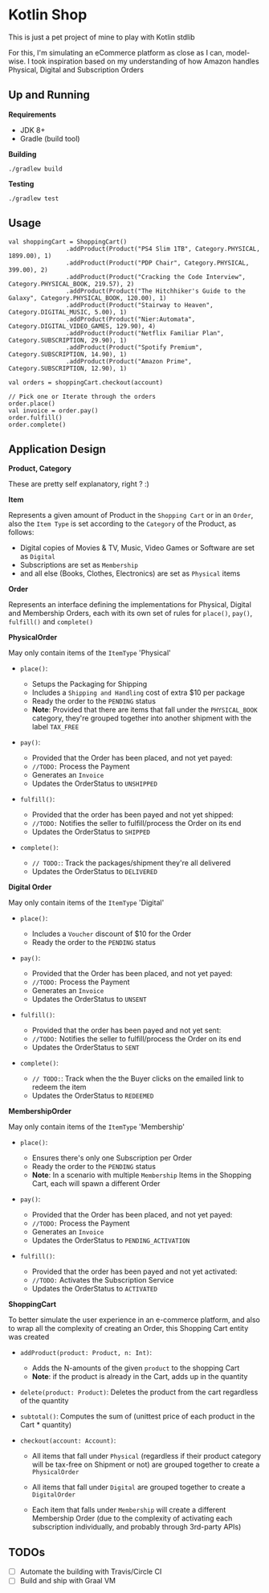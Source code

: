 # Kotlin Shop

This is just a pet project of mine to play with Kotlin stdlib

For this, I'm simulating an eCommerce platform as close as I can, model-wise. 
I took inspiration based on my understanding of how Amazon handles Physical, Digital
and Subscription Orders

## Up and Running

**Requirements**
- JDK 8+
- Gradle (build tool)

**Building**
```
./gradlew build
```

**Testing**
```
./gradlew test
```

## Usage
```
val shoppingCart = ShoppingCart()
                .addProduct(Product("PS4 Slim 1TB", Category.PHYSICAL, 1899.00), 1)
                .addProduct(Product("PDP Chair", Category.PHYSICAL, 399.00), 2)
                .addProduct(Product("Cracking the Code Interview", Category.PHYSICAL_BOOK, 219.57), 2)
                .addProduct(Product("The Hitchhiker's Guide to the Galaxy", Category.PHYSICAL_BOOK, 120.00), 1)
                .addProduct(Product("Stairway to Heaven", Category.DIGITAL_MUSIC, 5.00), 1)
                .addProduct(Product("Nier:Automata", Category.DIGITAL_VIDEO_GAMES, 129.90), 4)
                .addProduct(Product("Netflix Familiar Plan", Category.SUBSCRIPTION, 29.90), 1)
                .addProduct(Product("Spotify Premium", Category.SUBSCRIPTION, 14.90), 1)
                .addProduct(Product("Amazon Prime", Category.SUBSCRIPTION, 12.90), 1)

val orders = shoppingCart.checkout(account)

// Pick one or Iterate through the orders
order.place()
val invoice = order.pay()
order.fulfill()
order.complete() 
```

## Application Design

**Product, Category**

These are pretty self explanatory, right ? :)

**Item** 

Represents a given amount of Product in the `Shopping Cart` or in an `Order`, also the `Item Type`  is set 
according to the `Category` of the Product, as follows:
- Digital copies of Movies & TV, Music, Video Games or Software are set as `Digital`
- Subscriptions are set as `Membership`
- and all else (Books, Clothes, Electronics) are set as `Physical` items

**Order**
 
Represents an interface defining the implementations for  Physical, Digital and Membership Orders, 
each with its own set of rules for `place()`, `pay()`, `fulfill()` and `complete()` 

**PhysicalOrder** 

May only contain items of the `ItemType` 'Physical'

- `place()`: 
    - Setups the Packaging for Shipping                 
    - Includes a `Shipping and Handling` cost of extra $10 per package
    - Ready the order to the `PENDING` status     
    - **Note**: Provided that there are items that fall under the `PHYSICAL_BOOK` category, 
                they're grouped together into another shipment with the label `TAX_FREE`
    
- `pay()`:
    - Provided that the Order has been placed, and not yet payed:
    - `//TODO:` Process the Payment 
    - Generates an `Invoice`
    - Updates the OrderStatus to `UNSHIPPED`
        
- `fulfill()`:
    - Provided that the order has been payed and not yet shipped:
    -  `//TODO:` Notifies the seller to fulfill/process the Order on its end
    - Updates the OrderStatus to `SHIPPED`
        
- `complete()`:
    -  `// TODO:`: Track the packages/shipment they're all delivered
    - Updates the OrderStatus to `DELIVERED`
    
**Digital Order** 

May only contain items of the `ItemType` 'Digital'    

- `place()`: 
    - Includes a `Voucher` discount of $10 for the Order
    - Ready the order to the `PENDING` status     
    
- `pay()`:
    - Provided that the Order has been placed, and not yet payed:
    - `//TODO:` Process the Payment 
    - Generates an `Invoice`
    - Updates the OrderStatus to `UNSENT`
        
- `fulfill()`:
    - Provided that the order has been payed and not yet sent:
    -  `//TODO:` Notifies the seller to fulfill/process the Order on its end
    - Updates the OrderStatus to `SENT`
        
- `complete()`:
    -  `// TODO:`: Track when the the Buyer clicks on the emailed link to redeem the item
    - Updates the OrderStatus to `REDEEMED`    

**MembershipOrder**

May only contain items of the `ItemType` 'Membership'

- `place()`:
    - Ensures there's only one Subscription per Order
    - Ready the order to the `PENDING` status     
    - **Note**: In a scenario with multiple `Membership` Items in the Shopping Cart, 
    each will spawn a different Order
    
- `pay()`:
    - Provided that the Order has been placed, and not yet payed:
    - `//TODO:` Process the Payment 
    - Generates an `Invoice`
    - Updates the OrderStatus to `PENDING_ACTIVATION`
        
- `fulfill()`:
    - Provided that the order has been payed and not yet activated:
    - `//TODO:` Activates the Subscription Service
    - Updates the OrderStatus to `ACTIVATED`
        
**ShoppingCart**
 
To better simulate the user experience in an e-commerce platform, 
and also to wrap all the complexity of creating an Order, this Shopping Cart entity was created

- `addProduct(product: Product, n: Int)`:
    - Adds the N-amounts of the given `product` to the shopping Cart
    - **Note**: if the product is already in the Cart, adds up in the quantity
          
- `delete(product: Product)`: Deletes the product from the cart regardless of the quantity

- `subtotal()`: Computes the sum of (unittest price of each product in the Cart * quantity)
    
- `checkout(account: Account)`: 

    - All items that fall under `Physical` (regardless if their product category will be tax-free on Shipment or not) 
    are grouped together to create a `PhysicalOrder`    
    
    - All items that fall under `Digital` are grouped together to create a `DigitalOrder`   
    
    - Each item that falls under `Membership` will create a different Membership Order 
    (due to the complexity of activating each subscription individually, and probably through 3rd-party APIs) 
    
## TODOs
- [ ] Automate the building with Travis/Circle CI
- [ ] Build and ship with Graal VM
